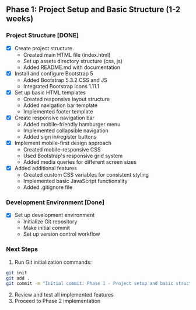 ## Phase 1: Project Setup and Basic Structure (1-2 weeks)

### Project Structure [DONE]
- [x] Create project structure
  - Created main HTML file (index.html)
  - Set up assets directory structure (css, js)
  - Added README.md with documentation
- [x] Install and configure Bootstrap 5
  - Added Bootstrap 5.3.2 CSS and JS
  - Integrated Bootstrap Icons 1.11.1
- [x] Set up basic HTML templates
  - Created responsive layout structure
  - Added navigation bar template
  - Implemented footer template
- [x] Create responsive navigation bar
  - Added mobile-friendly hamburger menu
  - Implemented collapsible navigation
  - Added sign in/register buttons
- [x] Implement mobile-first design approach
  - Created mobile-responsive CSS
  - Used Bootstrap's responsive grid system
  - Added media queries for different screen sizes
- [x] Added additional features
  - Created custom CSS variables for consistent styling
  - Implemented basic JavaScript functionality
  - Added .gitignore file

### Development Environment [Done]
- [x] Set up development environment
  - Initialize Git repository
  - Make initial commit
  - Set up version control workflow

### Next Steps
1. Run Git initialization commands:
```bash
git init
git add .
git commit -m "Initial commit: Phase 1 - Project setup and basic structure"
```

2. Review and test all implemented features
3. Proceed to Phase 2 implementation